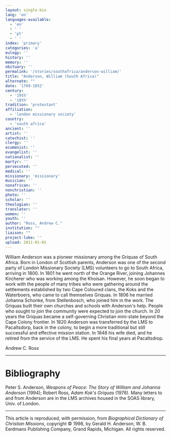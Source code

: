 ```yaml
---
layout: single-bio
lang: 'en'
languages-available:
  - 'en'
  - ' '
  - 'pt'
  - ' '
index: 'primary'
categories: 'a'
eulogy: ''
history: ''
memory: ''
obituary: ''
permalink: '/stories/southafrica/anderson-william/'
title: "Anderson, William (South Africa)"
alternate: ""
date: '1769-1852'
century:
  - '19th'
  - '18th'
tradition: 'protestant'
affiliation:
  - 'london missionary society'
country:
  - 'south africa'
ancient: ''
artist: ''
catechist: ''
clergy: ''
ecumenist: ''
evangelist: ''
nationalist: ''
martyr: ''
persecuted: ''
medical: ''
missionary: 'missionary'
musician: ''
nonafrican: ''
nonchristian: ''
photo: ''
scholar: ''
theologian: ''
translator: ''
women: ''
youth: ''
author: "Ross, Andrew C."
institution: ""
liaison: ""
project-luke: ''
upload: 2011-01-01
---
```




William Anderson was a pioneer missionary among the Griquas of South Africa. Born in London of Scottish parents, Anderson was one of the second party of London Missionary Society (LMS) volunteers to go to South Africa, arriving in 1800. In 1801 he went north of the Orange River, joining Johannes Kircherer who was working among the Khoisan. However, he soon began to work with the people of many tribes who were gathering around the settlements established by two Cape Coloured clans, the Koks and the Waterboers, who came to call themselves Griquas. In 1806 he married Johanna Schonke, from Stellenbosch, who joined him in the work. The Griquas built their own churches and schools with Anderson's help. People who sought to join the community were expected to join the church. In 20 years the Griquas became a self-governing Christian mini-state beyond the Cape Colony frontier. In 1820 Anderson was transferred by the LMS to Pacaltsdorp, back in the colony, to begin a more traditional but still successful and effective mission station. In 1848 his wife died, and he retired from the service of the LMS. He spent his final years at Pacaltsdrop.

Andrew C. Ross

---

# Bibliography

Peter S. Anderson, *Weapons of Peace: The Story of William and Johanna Anderson* (1994); Robert Ross, *Adam Kok's Griquas* (1976). Many letters to and from Anderson are in the LMS archives housed in the SOAS library, Univ. of London.

---

This article is reproduced, with permission, from *Biographical Dictionary of Christian Missions*, copyright © 1998, by Gerald H. Anderson, W. B. Eerdmans Publishing Company, Grand Rapids, Michigan. All rights reserved.
